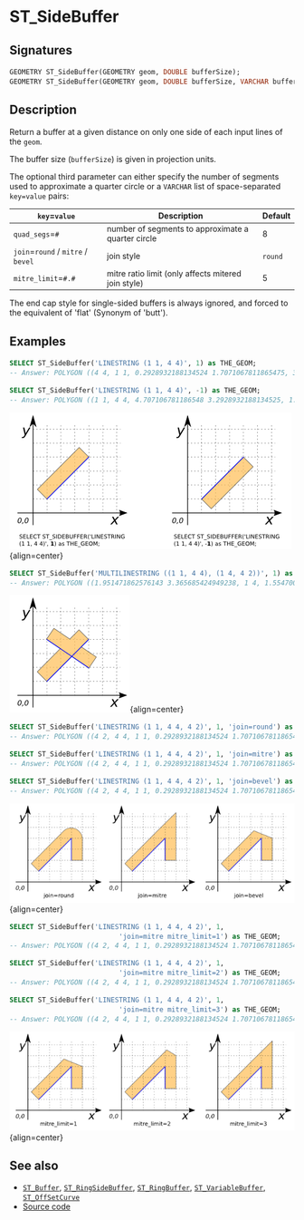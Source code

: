 # ST_SideBuffer

## Signatures

```sql
GEOMETRY ST_SideBuffer(GEOMETRY geom, DOUBLE bufferSize);
GEOMETRY ST_SideBuffer(GEOMETRY geom, DOUBLE bufferSize, VARCHAR bufferStyle);
```

## Description
Return a buffer at a given distance on only one side of each input lines of the `geom`.

The buffer size (`bufferSize`) is given in projection units.

The optional third parameter can either specify the number of segments used to
approximate a quarter circle or a `VARCHAR` list of
space-separated `key=value` pairs:

| `key`=`value` | Description | Default |
|-|-|-|
| `quad_segs`=`#` | number of segments to approximate a quarter circle | 8 |
| `join`=`round` / `mitre` / `bevel` | join style | `round` |
| `mitre_limit`=`#.#` | mitre ratio limit (only affects mitered join style) | 5 |

The end cap style for single-sided buffers is always ignored, and forced to the equivalent of 'flat' (Synonym of 'butt').

## Examples

```sql
SELECT ST_SideBuffer('LINESTRING (1 1, 4 4)', 1) as THE_GEOM;
-- Answer: POLYGON ((4 4, 1 1, 0.2928932188134524 1.7071067811865475, 3.2928932188134525 4.707106781186548, 4 4))
```
```sql
SELECT ST_SideBuffer('LINESTRING (1 1, 4 4)', -1) as THE_GEOM;
-- Answer: POLYGON ((1 1, 4 4, 4.707106781186548 3.2928932188134525, 1.7071067811865475 0.2928932188134524, 1 1))
```

![](./ST_SideBuffer_1.png){align=center}

```sql
SELECT ST_SideBuffer('MULTILINESTRING ((1 1, 4 4), (1 4, 4 2))', 1) as THE_GEOM;
-- Answer: POLYGON ((1.951471862576143 3.365685424949238, 1 4, 1.5547001962252291 4.832050294337844, 2.6725821176689406 4.0867956800420355, 3.2928932188134525 4.707106781186548, 4 4, 3.5211102550927977 3.5211102550927977, 4.554700196225229 2.8320502943378436, 4 2, 2.8 2.8, 1 1, 0.2928932188134524 1.7071067811865475, 1.951471862576143 3.365685424949238))
```

![](./ST_SideBuffer_2.png){align=center}

```sql
SELECT ST_SideBuffer('LINESTRING (1 1, 4 4, 4 2)', 1, 'join=round') as THE_GEOM;
-- Answer: POLYGON ((4 2, 4 4, 1 1, 0.2928932188134524 1.7071067811865475, 3.2928932188134525 4.707106781186548, 3.444429766980398 4.831469612302545, 3.6173165676349104 4.923879532511287, 3.804909677983872 4.98078528040323, 4 5, 4.195090322016128 4.98078528040323, 4.38268343236509 4.923879532511287, 4.555570233019602 4.831469612302545, 4.707106781186548 4.707106781186548, 4.831469612302545 4.555570233019602, 4.923879532511287 4.38268343236509, 4.98078528040323 4.195090322016129, 5 4, 5 2, 4 2)) 
```

```sql
SELECT ST_SideBuffer('LINESTRING (1 1, 4 4, 4 2)', 1, 'join=mitre') as THE_GEOM;
-- Answer: POLYGON ((4 2, 4 4, 1 1, 0.2928932188134524 1.7071067811865475, 5 6.414213562373096, 5 2, 4 2))
```

```sql
SELECT ST_SideBuffer('LINESTRING (1 1, 4 4, 4 2)', 1, 'join=bevel') as THE_GEOM;
-- Answer: POLYGON ((4 2, 4 4, 1 1, 0.2928932188134524 1.7071067811865475, 3.2928932188134525 4.707106781186548, 5 4, 5 2, 4 2))
```

![](./ST_SideBuffer_3.png){align=center}

```sql
SELECT ST_SideBuffer('LINESTRING (1 1, 4 4, 4 2)', 1, 
                           'join=mitre mitre_limit=1') as THE_GEOM;
-- Answer: POLYGON ((4 2, 4 4, 1 1, 0.2928932188134524 1.7071067811865475, 3.8123572904470766 5.1601163554696505, 4.953009574283103 4.687642709552923, 5 2, 4 2))
```

```sql
SELECT ST_SideBuffer('LINESTRING (1 1, 4 4, 4 2)', 1, 
                           'join=mitre mitre_limit=2') as THE_GEOM;
-- Answer: POLYGON ((4 2, 4 4, 1 1, 0.2928932188134524 1.7071067811865475, 4.54859411340544 5.937549278574211, 4.982139616054918 5.757968851470936, 5 2, 4 2)) 
```

```sql
SELECT ST_SideBuffer('LINESTRING (1 1, 4 4, 4 2)', 1, 
                           'join=mitre mitre_limit=3') as THE_GEOM;
-- Answer: POLYGON ((4 2, 4 4, 1 1, 0.2928932188134524 1.7071067811865475, 5 6.414213562373096, 5 2, 4 2)) 
```

![](./ST_SideBuffer_4.png){align=center}

## See also
* [`ST_Buffer`](../ST_Buffer), [`ST_RingSideBuffer`](../ST_RingSideBuffer), [`ST_RingBuffer`](../ST_RingBuffer), [`ST_VariableBuffer`](../ST_VariableBuffer), [`ST_OffSetCurve`](../ST_OffSetCurve)
* <a href="https://github.com/orbisgis/h2gis/blob/master/h2gis-functions/src/main/java/org/h2gis/functions/spatial/buffer/ST_SideBuffer.java" target="_blank">Source code</a>
